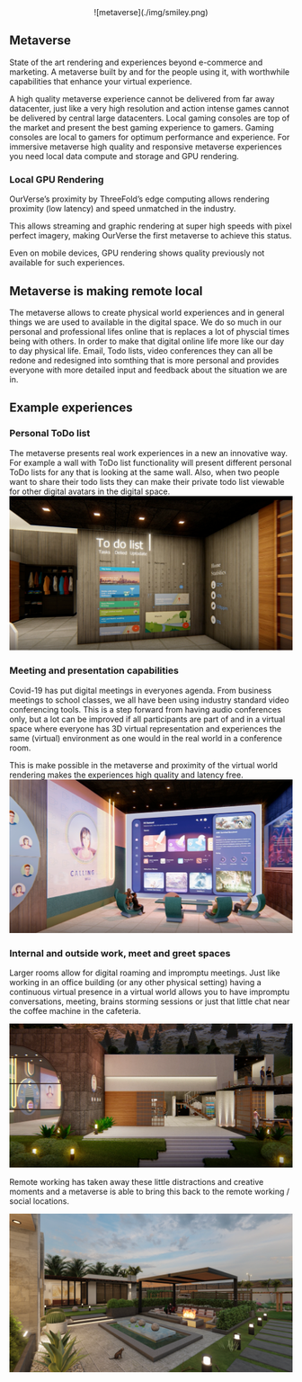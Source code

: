 <div style="text-align: center;">
![metaverse](./img/smiley.png)
</div>

## Metaverse

State of the art rendering and experiences beyond e-commerce and marketing. A metaverse built by and for the people using it, with worthwhile capabilities that enhance your virtual experience. 

A high quality metaverse experience cannot be delivered from far away datacenter, just like a very high resolution and action intense games cannot be delivered by central large datacenters.  Local gaming consoles are top of the market and present the best gaming experience to gamers. Gaming consoles are local to gamers for optimum performance and experience. For immersive metaverse high quality and responsive metaverse experiences you need local data compute and storage and GPU rendering.

### Local GPU Rendering

OurVerse’s proximity by ThreeFold’s edge computing allows rendering proximity (low latency) and speed unmatched in the industry.

This allows streaming and graphic rendering at super high speeds with pixel perfect imagery, making OurVerse the first metaverse to achieve this status.

Even on mobile devices, GPU rendering shows quality previously not available for such experiences.

## Metaverse is making remote local
The metaverse allows to create physical world experiences and in general things we are used to available in the digital space.  We do so much in our personal and professional lifes online that is replaces a lot of physcial times being with others.  In order to make that digital online life more like our day to day physical life.  Email, Todo lists, video conferences they can all be redone and redesigned into somthing that is more personal and provides everyone with more detailed input and feedback about the situation we are in.

## Example experiences

### Personal ToDo list
The metaverse presents real work experiences in a new an innovative way.  For example a wall with ToDo list functionality will present different personal ToDo lists for any that is looking at the same wall. Also, when two people want to share their todo lists they can make their private todo list viewable for other digital avatars in the digital space.
![](../capabilities/img/metaverse_todo.png)

### Meeting and presentation capabilities

Covid-19 has put digital meetings in everyones agenda.  From business meetings to school classes, we all have been using industry standard video conferencing tools.  This is a step forward from having audio conferences only, but a lot can be improved if all participants are part of and in a virtual space where everyone has 3D virtual representation and experiences the same (virtual) environment as one would in the real world in a conference room.

This is make possible in the metaverse and proximity of the virtual world rendering makes the experiences high quality and latency free.
![metaverse](../capabilities/img/metaverse_conference.png)

### Internal and outside work, meet and greet spaces
Larger rooms allow for digital roaming and impromptu meetings.  Just like working in an office building (or any other physical setting) having a continuous virtual presence in a virtual world allows you to have impromptu conversations, meeting, brains storming sessions or just that little chat near the coffee machine in the cafeteria.  

<div style="text-align: center;">

![](../capabilities/img/metaverse_kitchen.png)
</div>

Remote working has taken away these little distractions and creative moments and a metaverse is able to bring this back to the remote working / social locations.

<div style="text-align: center;">

![](../capabilities/img/metaverse_pool.png)
</div>

